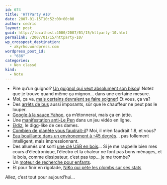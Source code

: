 ```yaml
---
id: 674
title: 'HTTParty #10'
date: 2007-01-15T10:52:00+00:00
author: cedric
layout: post
guid: http://localhost:4000/2007/01/15/httparty-10.html
permalink: /2007/01/15/httparty-10/
wp_crosspost_destination:
  - akyrho.wordpress.com
wordpress_post_id:
  - "686"
categories:
  - Non classé
kind:
  - Note
---
```

  * Pire qu’un guignol? [Un guignol qui veut absolument son bisou](http://nioutaik.free.fr/index.php/2007/01/14/32-le-gignolo-amoureux)! Notez que je trouve quand même ça mignon… dans une certaine mesure.
  * Moi, ça va, [mais certains devraient se faire soigner](http://frenchmat-galaxy.blogg.org/date-2007-01-12-billet-514048.html)! Et vous, ça va?
  * Des [arrêts de bus](http://www.polarinertia.com/jan07/bus01.htm) aussi imposants, sûr que le chauffeur ne peut pas le louper.
  * [Google à la sauce Yahoo](http://googlewatch.eweek.com/content/today_in_stupid/mockup_what_if_google_made_a_yahoolike_start_page_1.html), ça m’étonnerai, mais ça en jette.
  * Une [manifestation anti-Le Pen](http://www.ecrans.fr/spip.php?article681) dans un jeu vidéo en ligne.
  * [Eldiz](http://www.eldiz.net/), le digg-like de ces dames.
  * [Combien de planète vous faudrait-il](http://www.earthday.net/footprint/index.asp)? Moi, il m’en faudrait 1.8, et vous?
  * [Eau bouillante dans un environement à -45 degrés](http://blog.bretagne-balades.org/index.php/2007/01/10/788-balancer-un-seau-d-eau-bouillante-dans-un-environnement-a-45-celsius)… pas follement intelligent, mais impressionnant.
  * Des allumés ont sorti [une clé USB en bois](http://www.cle-usb.org/blog/?3-cle-usb-en-bois)… Si je me rappelle bien mes cours d’électronique, l’électro et la chaleur ne font pas bons ménages, et le bois, comme dissipateur, c’est pas top… je me trombe?
  * Un [moteur de recherche pour enfants](http://blog.accessoweb.info/?2007/01/09/1116-quintura-for-kid-un-moteur-de-recherche-special-enfant).
  * Et pour finir en rigolade, [NiKo qui pète les plombs sur ses stats](http://www.prendreuncafe.com/blog/post/2006/12/19/Quetes-et-requetes-%5B11%5D)

Allez, c’est tout pour aujourd’hui…